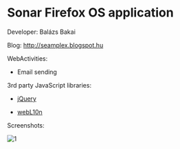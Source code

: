 Sonar Firefox OS application
==========

Developer: Balázs Bakai

Blog: http://seamplex.blogspot.hu

WebActivities:

* Email sending

3rd party JavaScript libraries:

* [jQuery](http://jquery.com/)

* [webL10n](https://github.com/fabi1cazenave/webL10n)

Screenshots:

![1](http://sonarqube.15.x6.nabble.com/file/n5019946/ffos.png)
